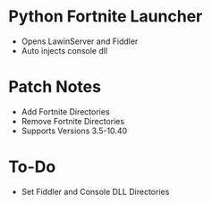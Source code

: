 # Python Fortnite Launcher 
- Opens LawinServer and Fiddler
- Auto injects console dll
# Patch Notes
- Add Fortnite Directories
- Remove Fortnite Directories
- Supports Versions 3.5-10.40
# To-Do
- Set Fiddler and Console DLL Directories
